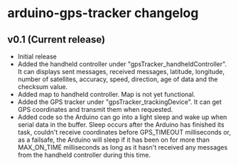 # arduino-gps-tracker changelog
## v0.1 (Current release)
* Initial release
* Added the handheld controller under "gpsTracker_handheldController". It can displays sent messages, received messages, latitude, longitude, number of satellites, accuracy, speed, direction, age of data and the checksum value.
* Added map to handheld controller. Map is not yet functional.
* Added the GPS tracker under "gpsTracker_trackingDevice". It can get GPS coordinates and transmit them when requested.
* Added code so the Arduino can go into a light sleep and wake up when serial data in the buffer. Sleep occurs after the Arduino has finished its task, couldn't receive coordinates before GPS_TIMEOUT milliseconds or, as a failsafe, the Arduino will sleep if it has been on for more than MAX_ON_TIME milliseconds as long as it hasn't received any messages from the handheld controller during this time.
